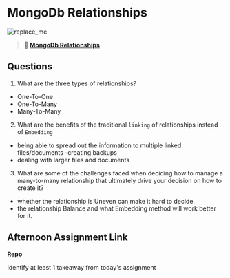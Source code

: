 # MongoDb Relationships

![replace_me](https://codeworks.blob.core.windows.net/public/assets/img/illustrations/placeholder.svg)

> **📖 [MongoDb Relationships](https://codeworksacademy.com/fs-student-guide/resources/wk5/02-Relationships)**

## Questions

1. What are the three types of relationships?
 - One-To-One
 - One-To-Many
 - Many-To-Many

2. What are the benefits of the traditional `linking` of relationships instead of `Embedding`

- being able to spread out the information to multiple linked files/documents
-creating backups
- dealing with larger files and documents

3. What are some of the challenges faced when deciding how to manage a many-to-many relationship that ultimately drive your decision on how to create it?

- whether the relationship is Uneven can make it hard to decide.
- the relationship Balance and what Embedding method will work better for it.

## Afternoon Assignment Link

**[Repo](https://github.com/TungLe0319/<ASSIGNMENT_REPO>)**

Identify at least 1 takeaway from today's assignment

